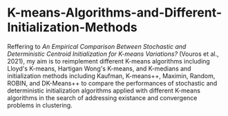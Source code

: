 # K-means-Algorithms-and-Different-Initialization-Methods
Reffering to *An Empirical Comparison Between Stochastic and Deterministic Centroid Initialization for K-means Variations?* (Vouros et al., 2021), my aim is to reimplement different K-means algorithms including Lloyd's K-means, Hartigan Wong's K-means, and K-medians and initialization methods including Kaufman, K-means++, Maximin, Random, ROBIN, and DK-Means++ to compare the performances of stochastic and deterministic initialization algorithms applied with different K-means algorithms in the search of addressing existance and convergence problems in clustering.

